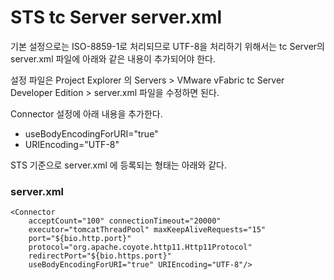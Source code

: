 # STS tc Server server.xml #

기본 설정으로는 ISO-8859-1로 처리되므로 UTF-8을 처리하기 위해서는
tc Server의 server.xml 파일에 아래와 같은 내용이 추가되어야 한다.

설정 파일은 Project Explorer 의
Servers > VMware vFabric tc Server Developer Edition > server.xml 파일을 수정하면 된다.

Connector 설정에 아래 내용을 추가한다.

  * useBodyEncodingForURI="true"
  * URIEncoding="UTF-8"

STS 기준으로 server.xml 에 등록되는 형태는 아래와 같다.

### server.xml ###
```
<Connector 
    acceptCount="100" connectionTimeout="20000" 
    executor="tomcatThreadPool" maxKeepAliveRequests="15"
    port="${bio.http.port}" 
    protocol="org.apache.coyote.http11.Http11Protocol" 
    redirectPort="${bio.https.port}"
    useBodyEncodingForURI="true" URIEncoding="UTF-8"/>
```